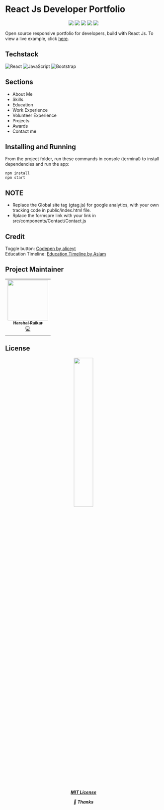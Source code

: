 # React Js Developer Portfolio

<div align="center">

<a href="https://github.com/Harshal0902/React-Developer-Portfolio"><img src="https://badges.frapsoft.com/os/v1/open-source.svg?v=103"></a>
<a href="https://github.com/Harshal0902/React-Developer-Portfolio"><img src="https://img.shields.io/badge/Built%20by-developers%20%3C%2F%3E-0059b3"></a>
<a href="https://github.com/Harshal0902/React-Developer-Portfolio/blob/main/LICENSE"><img src="https://img.shields.io/static/v1.svg?label=license&message=MIT&color=yellow"></a>
<a href="https://github.com/Harshal0902/"><img src="https://img.shields.io/badge/Maintained%3F-yes-brightgreen.svg?v=103"></a>
<a href="https://github.com/Harshal0902/React-Developer-Portfolio"><img src="https://img.shields.io/badge/PR's%3F-Welcomed-blue.svg?v=103"></a>
</div>

Open source responsive portfolio for developers, build with React Js. To view a live example, click [here](https://react-js-portfolio-gray.vercel.app).

<!-- ## Some glimps of the site -->

## Techstack
<img alt="React" src="https://img.shields.io/badge/react-%2320232a.svg?style=for-the-badge&logo=react&logoColor=%2361DAFB"/> <img alt="JavaScript" src="https://img.shields.io/badge/javascript-%23323330.svg?style=for-the-badge&logo=javascript&logoColor=%23F7DF1E"/> <img alt="Bootstrap" src="https://img.shields.io/badge/bootstrap-%23563D7C.svg?style=for-the-badge&logo=bootstrap&logoColor=white"/> 

## Sections
- About Me
- Skills
- Education
- Work Experience
- Volunteer Experience
- Projects
- Awards
- Contact me

## Installing and Running

From the project folder, run these commands in console (terminal) to install dependencies and run the app:

```
npm install
npm start
```

## NOTE

- Replace the Global site tag (gtag.js) for google analytics, with your own tracking code in public/index.html file.
- Rplace the formspre link with your link in src/components/Contact/Contact.js

## Credit

Toggle button: [Codepen by aliceyt](https://codepen.io/aliceyt/pen/eYpJobY)  
Education Timeline: [Education Timeline by Aslam](https://codepen.io/hunzaboy/pen/qBWRBXw)


## Project Maintainer 

<table>
  <tbody><tr>
    <td align="center"><a href="https://github.com/Harshal0902"><img alt="" src="https://avatars.githubusercontent.com/u/64153988?s=400&u=fe27fb802b9d4954152a6ed65a09fede8b49fd4c&v=4" width="130px;"><br><sub><b>
 Harshal Raikar </b></sub></a><br><a href="" title="Code">💻 </a></td></a></td>
  </tr>
</tbody></table>

## License 

<p align="center">
<a href="https://github.com/Harshal0902/React-Developer-Portfolio/blob/main/LICENSE">
<img width=35% src="https://media.tenor.com/images/68ecdcb63296f1db6532bf5b83051da9/tenor.gif"></p>
<h5 align="center"><b>MIT License</b></a> 


💜 **Thanks**
